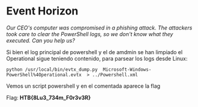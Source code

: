 # Event Horizon
*Our CEO's computer was compromised in a phishing attack. The attackers took care to clear the PowerShell logs, so we don't know what they executed. Can you help us?*

Si bien el log principal de powershell y el de amdmin se han limpiado el Operational sigue teniendo contenido, para parsear los logs desde Linux:
```
python /usr/local/bin/evtx_dump.py  Microsoft-Windows-PowerShell%4Operational.evtx  > ../Powershell.xml
```
Vemos un script powershell y en el comentada aparece la flag

Flag: **HTB{8Lu3_734m_F0r3v3R}**
